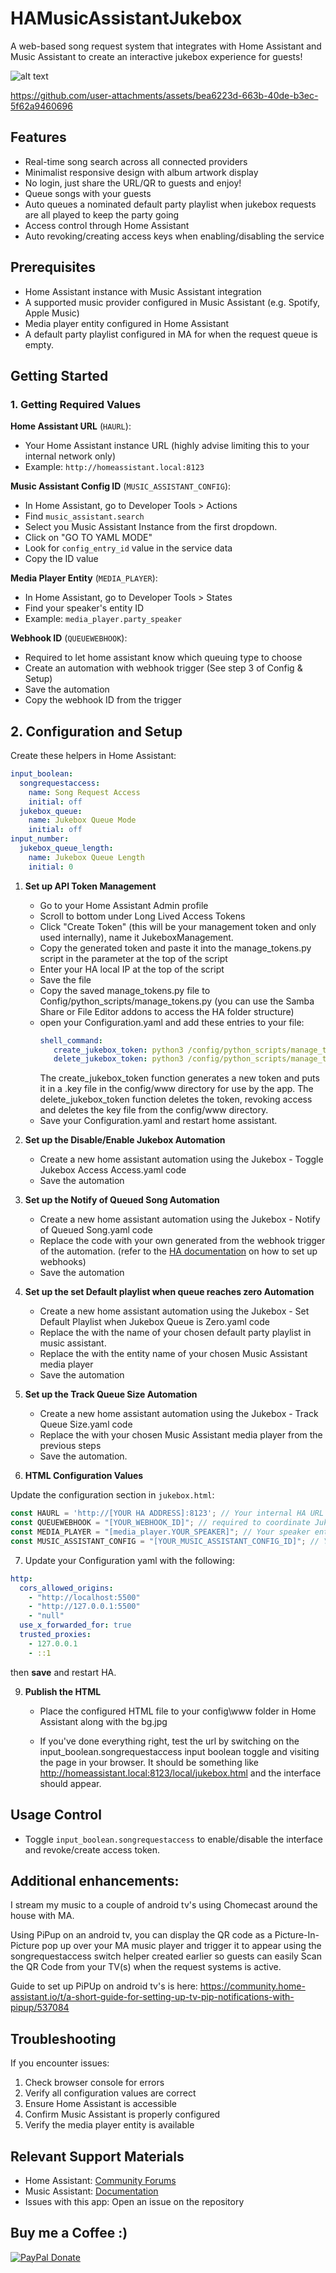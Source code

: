 # HAMusicAssistantJukebox

A web-based song request system that integrates with Home Assistant and Music Assistant to create an interactive jukebox experience for guests!

![alt text](https://github.com/DanStennett/HAMusicAssistantJukebox/blob/main/readme_image.jpg?raw=true)

https://github.com/user-attachments/assets/bea6223d-663b-40de-b3ec-5f62a9460696


## Features
- Real-time song search across all connected providers
- Minimalist responsive design with album artwork display
- No login, just share the URL/QR to guests and enjoy!
- Queue songs with your guests
- Auto queues a nominated default party playlist when jukebox requests are all played to keep the party going
- Access control through Home Assistant
- Auto revoking/creating access keys when enabling/disabling the service

## Prerequisites

- Home Assistant instance with Music Assistant integration
- A supported music provider configured in Music Assistant (e.g. Spotify, Apple Music)
- Media player entity configured in Home Assistant
- A default party playlist configured in MA for when the request queue is empty.

## Getting Started

### 1. Getting Required Values

 **Home Assistant URL** (`HAURL`):
   - Your Home Assistant instance URL (highly advise limiting this to your internal network only)
   - Example: `http://homeassistant.local:8123`

 **Music Assistant Config ID** (`MUSIC_ASSISTANT_CONFIG`):
   - In Home Assistant, go to Developer Tools > Actions
   - Find `music_assistant.search`
   - Select you Music Assistant Instance from the first dropdown.
   - Click on "GO TO YAML MODE"
   - Look for `config_entry_id` value in the service data
   - Copy the ID value

 **Media Player Entity** (`MEDIA_PLAYER`):
   - In Home Assistant, go to Developer Tools > States
   - Find your speaker's entity ID
   - Example: `media_player.party_speaker`

 **Webhook ID** (`QUEUEWEBHOOK`):
   - Required to let home assistant know which queuing type to choose
   - Create an automation with webhook trigger (See step 3 of Config & Setup)
   - Save the automation
   - Copy the webhook ID from the trigger

## 2. Configuration and Setup

Create these helpers in Home Assistant:

```yaml
input_boolean:
  songrequestaccess:
    name: Song Request Access
    initial: off
  jukebox_queue:
    name: Jukebox Queue Mode
    initial: off
input_number:
  jukebox_queue_length:
    name: Jukebox Queue Length
    initial: 0
```

1. **Set up API Token Management** 
   - Go to your Home Assistant Admin profile
   - Scroll to bottom under Long Lived Access Tokens
   - Click "Create Token" (this will be your management token and only used internally), name it JukeboxManagement.
   - Copy the generated token and paste it into the manage_tokens.py script in the parameter at the top of the script
   - Enter your HA local IP at the top of the script
   - Save the file
   - Copy the saved manage_tokens.py file to Config/python_scripts/manage_tokens.py (you can use the Samba Share or File Editor addons to access the HA folder structure)
   - open your Configuration.yaml and add these entries to your file:
     ```yaml
     shell_command:
        create_jukebox_token: python3 /config/python_scripts/manage_tokens.py 
        delete_jukebox_token: python3 /config/python_scripts/manage_tokens.py delete //revokes they key and deletes the key file from config/www
     ```
     The create_jukebox_token function generates a new token and puts it in a .key file in the config/www directory for use by the app.
     The delete_jukebox_token function deletes the token, revoking access and deletes the key file from the config/www directory.
   - Save your Configuration.yaml and restart home assistant.

2. **Set up the Disable/Enable Jukebox Automation**
   - Create a new home assistant automation using the Jukebox - Toggle Jukebox Access Access.yaml code
   - Save the automation

3. **Set up the Notify of Queued Song Automation**
   - Create a new home assistant automation using the Jukebox - Notify of Queued Song.yaml code
   - Replace the <YOUR WEBHOOK ID HERE> code with your own generated from the webhook trigger of the automation. (refer to the [HA documentation](https://www.home-assistant.io/docs/automation/trigger/#webhook-trigger) on how to set up webhooks)
   - Save the automation
     
4. **Set up the set Default playlist when queue reaches zero Automation**
   - Create a new home assistant automation using the Jukebox - Set Default Playlist when Jukebox Queue is Zero.yaml code
   - Replace the <YOUR DEFAULT PARTY PLAYLIST HERE> with the name of your chosen default party playlist in music assistant.
   - Replace the <YOUR MEDIA PLAYER HERE> with the entity name of your chosen Music Assistant media player
   - Save the automation
     
5. **Set up the Track Queue Size Automation**
   - Create a new home assistant automation using the Jukebox - Track Queue Size.yaml code 
   - Replace the <YOUR MEDIA PLAYER HERE> with your chosen Music Assistant media player from the previous steps
   - Save the automation.


6. **HTML Configuration Values**

Update the configuration section in `jukebox.html`:

```javascript
const HAURL = 'http://[YOUR HA ADDRESS]:8123'; // Your internal HA URL
const QUEUEWEBHOOK = "[YOUR_WEBHOOK_ID]"; // required to coordinate Jukebox Queue mode.
const MEDIA_PLAYER = "[media_player.YOUR_SPEAKER]"; // Your speaker entity to play the tuuuuuuunes
const MUSIC_ASSISTANT_CONFIG = "[YOUR_MUSIC_ASSISTANT_CONFIG_ID]"; // Your MA config ID
```

7. Update your Configuration yaml with the following:
```yaml
http:
  cors_allowed_origins:
    - "http://localhost:5500"
    - "http://127.0.0.1:5500"
    - "null"
  use_x_forwarded_for: true
  trusted_proxies:
    - 127.0.0.1
    - ::1
```
then **save** and restart HA.

9. **Publish the HTML**
   - Place the configured HTML file to your config\www folder in Home Assistant along with the bg.jpg

   - If you've done everything right, test the url by switching on the input_boolean.songrequestaccess input boolean toggle and visiting the page in your browser.
     It should be something like http://homeassistant.local:8123/local/jukebox.html and the interface should appear.

## Usage Control

- Toggle `input_boolean.songrequestaccess` to enable/disable the interface and revoke/create access token.

## Additional enhancements:
I stream my music to a couple of android tv's using Chomecast around the house with MA.

Using PiPup on an android tv, you can display the QR code as a Picture-In-Picture pop up over your MA music player and trigger 
it to appear using the songrequestaccess switch helper created earlier so guests can easily Scan the QR
Code from your TV(s) when the request systems is active.

Guide to set up PiPUp on android tv's is here:
https://community.home-assistant.io/t/a-short-guide-for-setting-up-tv-pip-notifications-with-pipup/537084

## Troubleshooting

If you encounter issues:

1. Check browser console for errors
2. Verify all configuration values are correct
3. Ensure Home Assistant is accessible
4. Confirm Music Assistant is properly configured
5. Verify the media player entity is available

## Relevant Support Materials

- Home Assistant: [Community Forums](https://community.home-assistant.io/)
- Music Assistant: [Documentation](https://music-assistant.github.io/)
- Issues with this app: Open an issue on the repository

## Buy me a Coffee :)
[![PayPal Donate](https://www.paypalobjects.com/en_US/i/btn/btn_donate_LG.gif)](https://www.paypal.com/donate/?business=XEYGDHYHSMANJ&no_recurring=0&currency_code=AUD)
